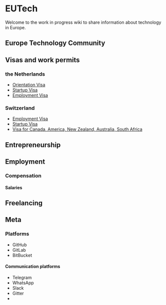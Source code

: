 # EUTech

Welcome to the work in progress wiki to share information about technology in Europe.

## Europe Technology Community

## Visas and work permits

### the Netherlands
* [Orientation Visa](#)
* [Startup Visa](#)
* [Employment Visa](#)

### Switzerland
* [Employment Visa](#)
* [Startup Visa](#)
* [Visa for Canada, America, New Zealand, Australia, South Africa](#)

## Entrepreneurship

## Employment

### Compensation

#### Salaries

## Freelancing

## Meta

### Platforms
* GitHub
* GitLab
* BitBucket


#### Communication platforms
* Telegram
* WhatsApp
* Slack
* Gitter
* 

